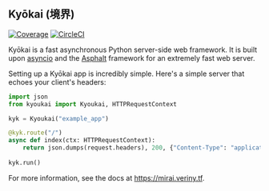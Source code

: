 ## Kyōkai (境界)

[![Coverage](https://codecov.io/github/SunDwarf/Kyoukai/coverage.svg)](https://codecov.io/gh/SunDwarf/Kyoukai)
[![CircleCI](https://img.shields.io/circleci/project/SunDwarf/Kyoukai.svg?maxAge=2592000)](https://circleci.com/gh/SunDwarf/Kyoukai/)

Kyōkai is a fast asynchronous Python server-side web framework. It is built upon
[asyncio](https://docs.python.org/3/library/asyncio.html) and the
[Asphalt](https://github.com/asphalt-framework/asphalt) framework for an extremely fast web server.

Setting up a Kyōkai app is incredibly simple. Here's a simple server that echoes your client's headers:

```python
import json
from kyoukai import Kyoukai, HTTPRequestContext

kyk = Kyoukai("example_app")

@kyk.route("/")
async def index(ctx: HTTPRequestContext):
    return json.dumps(request.headers), 200, {"Content-Type": "application/json"}
    
kyk.run()
```

For more information, see the docs at https://mirai.veriny.tf.
